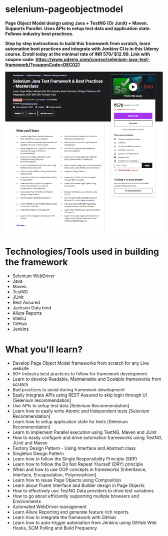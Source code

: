 # selenium-pageobjectmodel
**Page Object Model design using Java + TestNG (Or Junit) + Maven. Supports Parallel. Uses APIs to setup test data and application state. Follows industry best practices.**

**Step by step instructions to build this framework from scratch, learn automation best practices and integrate with Jenkins CI is in this Udemy course.
Enroll today at the minimal rate of INR 570/ $12.99.
Link with coupon code: https://www.udemy.com/course/selenium-java-test-framework/?couponCode=DEC021**

![Udemy_Landing_Page](/CourseLandingPage.PNG)

Technologies/Tools used in building the framework
=================================================
- Selenium WebDriver
- Java
- Maven
- TestNG
- JUnit
- Rest Assured
- Jackson Data bind
- Allure Reports
- IntelliJ
- GitHub
- Jenkins

What you'll learn?
==================
- Develop Page Object Model frameworks from scratch for any Live website
- 50+ Industry best practices to follow for framework development
- Learn to develop Readable, Maintainable and Scalable frameworks from scratch
- Bad practices to avoid during framework development
- Easily integrate APIs using REST Assured to skip login through UI [Selenium recommendation]
- Use APIs to setup test data [Selenium Recommendation]
- Learn how to easily write Atomic and Independent tests [Selenium Recommendation]
- Learn how to setup application state for tests [Selenium Recommendation]
- Learn to implement Parallel execution using TestNG, Maven and JUnit
- How to easily configure and drive automation frameworks using TestNG, JUnit and Maven
- Factory Design Pattern - Using Interface and Abstract class
- Singleton Design Pattern
- Learn how to follow the Single Responsibility Principle (SRP)
- Learn how to follow the Do Not Repeat Yourself (DRY) principle
- When and how to use OOP concepts in frameworks [Inheritance, Interface, Encapsulation, Polymorphism]
- Learn how to reuse Page Objects using Composition
- Learn about Fluent Interface and Builder design in Page Objects
- How to effectively use TestNG Data providers to drive test variations
- How to go about efficiently supporting multiple browsers and Environments
- Automated WebDriver management
- Learn Allure Reporting and generate feature rich reports
- Learn how to integrate the framework with GitHub
- Learn how to auto-trigger automation from Jenkins using GitHub Web Hooks, SCM Polling and Build Frequency
